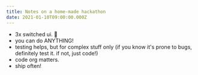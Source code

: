 ```yaml
---
title: Notes on a home-made hackathon
date: 2021-01-10T09:00:00.000Z
---
```


- 3x switched ui. 🙈
- you can do ANYTHING!
- testing helps, but for complex stuff only (if you know it's prone to bugs, definitely test it. if not, just code!)
- code org matters.
- ship often!
